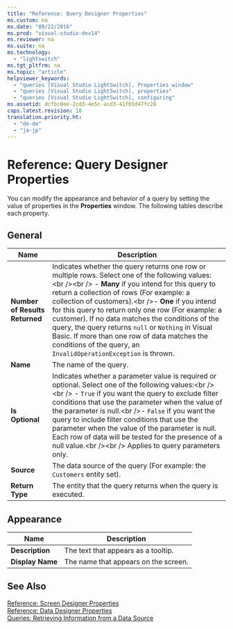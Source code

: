 ```yaml
---
title: "Reference: Query Designer Properties"
ms.custom: na
ms.date: "09/22/2016"
ms.prod: "visual-studio-dev14"
ms.reviewer: na
ms.suite: na
ms.technology: 
  - "lightswitch"
ms.tgt_pltfrm: na
ms.topic: "article"
helpviewer_keywords: 
  - "queries [Visual Studio LightSwitch], Properties window"
  - "queries [Visual Studio LightSwitch], properties"
  - "queries [Visual Studio LightSwitch], configuring"
ms.assetid: dcfbc0ee-2cd3-4e5c-acd3-41f91d47fc28
caps.latest.revision: 10
translation.priority.ht: 
  - "de-de"
  - "ja-jp"
---
```

# Reference: Query Designer Properties
You can modify the appearance and behavior of a query by setting the value of properties in the **Properties** window. The following tables describe each property.  
  
## General  
  
|Name|Description|  
|----------|-----------------|  
|**Number of Results Returned**|Indicates whether the query returns one row or multiple rows. Select one of the following values:\<br />\<br /> -   **Many** if you intend for this query to return a collection of rows (For example: a collection of customers).\<br />-   **One** if you intend for this query to return only one row (For example: a customer). If no data matches the conditions of the query, the query returns `null` or `Nothing` in Visual Basic. If more than one row of data matches the conditions of the query, an `InvalidOperationException` is thrown.|  
|**Name**|The name of the query.|  
|**Is Optional**|Indicates whether a parameter value is required or optional. Select one of the following values:\<br />\<br /> -   `True` if you want the query to exclude filter conditions that use the parameter when the value of the parameter is null.\<br />-   `False` if you want the query to include filter conditions that use the parameter when the value of the parameter is null. Each row of data will be tested for the presence of a null value.\<br />\<br /> Applies to query parameters only.|  
|**Source**|The data source of the query (For example: the `Customers` entity set).|  
|**Return Type**|The entity that the query returns when the query is executed.|  
  
## Appearance  
  
|Name|Description|  
|----------|-----------------|  
|**Description**|The text that appears as a tooltip.|  
|**Display Name**|The name that appears on the screen.|  
  
## See Also  
 [Reference: Screen Designer Properties](../vs140/reference--screen-designer-properties.md)   
 [Reference: Data Designer Properties](../vs140/reference--data-designer-properties.md)   
 [Queries: Retrieving Information from a Data Source](../vs140/queries--retrieving-information-from-a-data-source.md)